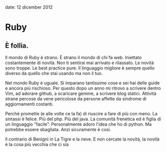 date: 12 dicember 2012

# Ruby

## È follia.
Il mondo di Ruby è strano.
È strano il mondo di chi fa web.
Iniettato costantemente di novità.
Non ti sentirai mai arrivato e rilassato.
Le novità sono troppe.
Le best practice pure.
Il linguaggio migliore è sempre quello diverso da quello che stai usando ma non il tuo.

Nel mondo Ruby è uguale.
Si imparano tantissime cose e sei hai delle guide e ancora più rischioso.
Per questo dopo un anno mi ritrovo a scrivere dentro Vim, ad adorare github,
a scaricare gemme, a scrivere blog statici.
Attività strane percose da vene pericolose da persone affette da sindrome di aggiornamenti costanti.

Perchè promette (e alle volte ce la fa) di riuscire a fare di più con meno.
La sintassi è felice.
Più del php.
Più del java.
La comunità frenetica ed è figlia di un linguaggio "facile".
Personalmente adoro l'idea che ho di python. 
Ma potrebbe essere sbagliata. Anzi sicuramente è così.

Il contrario di Benigni in La Tigre e la neve.
E non cercate la novità, la novità è la cosa più vecchia che ci sia

